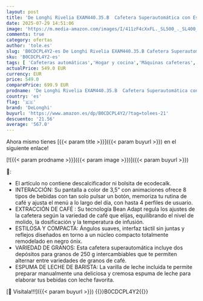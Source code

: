 ```yaml
---
layout: post
title: 'De Longhi Rivelia EXAM440.35.B  Cafetera Superautomática con Espumador de Leche Manual  Tamaño Compacto  8 Recetas  Pantalla Táctil a Color  Negro Ónix'
date: 2025-07-29 14:51:06
image: 'https://m.media-amazon.com/images/I/411zF4cXxFL._SL500_._SL400_.jpg'
comments: true
category: ofertas
author: 'tole.es'
slug: 'B0CDCPL4Y2-es De Longhi Rivelia EXAM440.35.B Cafetera Superautomática...'
sku: 'B0CDCPL4Y2-es'
tags: [ 'Cafeteras automáticas','Hogar y cocina','Máquinas cafeteras','Utensilios para café y té','cafetera','delonghi','🇪🇸', ]
actualPrice: 549.0 EUR
currency: EUR
price: 549.0
comparePrice: 699.9 EUR
prodname: 'De Longhi Rivelia EXAM440.35.B  Cafetera Superautomática con Espumador de Leche Manual  Tamaño Compacto  8 Recetas  Pantalla Táctil a Color  Negro Ónix'
country: 'es'
flag: '🇪🇸'
brand: 'DeLonghi'
buyurl: 'https://www.amazon.es/dp/B0CDCPL4Y2/?tag=tolees-21'
descuento: '21.56'
average: '567.0'
---
```


Ahora mismo tienes [{{< param title >}}]({{< param buyurl >}}) en el siguiente enlace!

[![{{< param prodname >}}]({{< param image >}})]({{< param buyurl >}})

🔎:

- El artículo no contiene descalcificador ni bolsita de ecodecalk.
- INTERACCIÓN: Su pantalla a color de 3,5" con animaciones ofrece 8 tipos de bebidas con tan solo pulsar un botón, memoriza tu rutina de café y ajusta el menú a lo largo del día, con hasta 4 perfiles de usuario.
- EXTRACCIÓN DE CAFÉ : Su tecnología Bean Adapt regula los ajustes de la cafetera según la variedad de café que elijas, equilibrando el nivel de molido, la dosificación y la temperatura de infusión.
- ESTILOSA Y COMPACTA: Ángulos suaves, interfaz táctil sin juntas y reflejos diseñados en torno a un núcleo compacto totalmente remodelado en negro ónix.
- VARIEDAD DE GRANOS: Esta cafetera superautomática incluye dos depósitos para granos de 250 g intercambiables que te permiten alternar entre variedades de granos de café.
- ESPUMA DE LECHE DE BARISTA: La varilla de leche incluida te permite preparar manualmente una deliciosa y cremosa espuma de leche para elaborar tus bebidas con leche favorita.

[🛒 Visítala!!!]({{< param buyurl >}})
{{<world>}}B0CDCPL4Y2{{</world>}}

